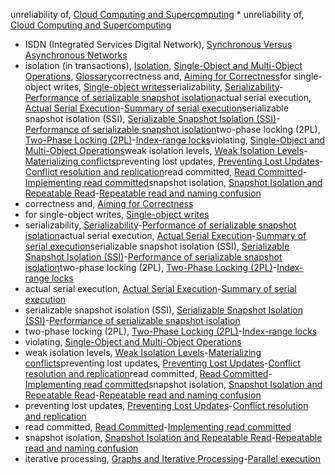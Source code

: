 unreliability of, [Cloud Computing and Supercomputing](ch08.html#idm140605761122176) * unreliability of, [Cloud Computing and Supercomputing](ch08.html#idm140605761122176)
* ISDN (Integrated Services Digital Network), [Synchronous Versus Asynchronous Networks](ch08.html#idm140605760923968)
* isolation (in transactions), [Isolation](ch07.html#idm140605774821664), [Single-Object and Multi-Object Operations](ch07.html#idm140605774743680), [Glossary](glossary01.html#idm140605754497856)correctness and, [Aiming for Correctness](ch12.html#idm140605755440608)for single-object writes, [Single-object writes](ch07.html#idm140605774691200)serializability, [Serializability](ch07.html#ix_isolateserial)-[Performance of serializable snapshot isolation](ch07.html#idm140605761264832)actual serial execution, [Actual Serial Execution](ch07.html#ix_isolateserialserial)-[Summary of serial execution](ch07.html#idm140605761523872)serializable snapshot isolation (SSI), [Serializable Snapshot Isolation (SSI)](ch07.html#ix_isolateserialSSI)-[Performance of serializable snapshot isolation](ch07.html#idm140605761269296)two-phase locking (2PL), [Two-Phase Locking (2PL)](ch07.html#ix_isolateserial2PL)-[Index-range locks](ch07.html#idm140605761401744)violating, [Single-Object and Multi-Object Operations](ch07.html#idm140605774710544)weak isolation levels, [Weak Isolation Levels](ch07.html#ix_isolateweak)-[Materializing conflicts](ch07.html#idm140605761665248)preventing lost updates, [Preventing Lost Updates](ch07.html#ix_isolateweaklostup)-[Conflict resolution and replication](ch07.html#idm140605761926928)read committed, [Read Committed](ch07.html#ix_isolateweakreadcommit)-[Implementing read committed](ch07.html#idm140605774506720)snapshot isolation, [Snapshot Isolation and Repeatable Read](ch07.html#ix_isolateweaksnap)-[Repeatable read and naming confusion](ch07.html#idm140605762160656)
* correctness and, [Aiming for Correctness](ch12.html#idm140605755440608)
* for single-object writes, [Single-object writes](ch07.html#idm140605774691200)
* serializability, [Serializability](ch07.html#ix_isolateserial)-[Performance of serializable snapshot isolation](ch07.html#idm140605761264832)actual serial execution, [Actual Serial Execution](ch07.html#ix_isolateserialserial)-[Summary of serial execution](ch07.html#idm140605761523872)serializable snapshot isolation (SSI), [Serializable Snapshot Isolation (SSI)](ch07.html#ix_isolateserialSSI)-[Performance of serializable snapshot isolation](ch07.html#idm140605761269296)two-phase locking (2PL), [Two-Phase Locking (2PL)](ch07.html#ix_isolateserial2PL)-[Index-range locks](ch07.html#idm140605761401744)
* actual serial execution, [Actual Serial Execution](ch07.html#ix_isolateserialserial)-[Summary of serial execution](ch07.html#idm140605761523872)
* serializable snapshot isolation (SSI), [Serializable Snapshot Isolation (SSI)](ch07.html#ix_isolateserialSSI)-[Performance of serializable snapshot isolation](ch07.html#idm140605761269296)
* two-phase locking (2PL), [Two-Phase Locking (2PL)](ch07.html#ix_isolateserial2PL)-[Index-range locks](ch07.html#idm140605761401744)
* violating, [Single-Object and Multi-Object Operations](ch07.html#idm140605774710544)
* weak isolation levels, [Weak Isolation Levels](ch07.html#ix_isolateweak)-[Materializing conflicts](ch07.html#idm140605761665248)preventing lost updates, [Preventing Lost Updates](ch07.html#ix_isolateweaklostup)-[Conflict resolution and replication](ch07.html#idm140605761926928)read committed, [Read Committed](ch07.html#ix_isolateweakreadcommit)-[Implementing read committed](ch07.html#idm140605774506720)snapshot isolation, [Snapshot Isolation and Repeatable Read](ch07.html#ix_isolateweaksnap)-[Repeatable read and naming confusion](ch07.html#idm140605762160656)
* preventing lost updates, [Preventing Lost Updates](ch07.html#ix_isolateweaklostup)-[Conflict resolution and replication](ch07.html#idm140605761926928)
* read committed, [Read Committed](ch07.html#ix_isolateweakreadcommit)-[Implementing read committed](ch07.html#idm140605774506720)
* snapshot isolation, [Snapshot Isolation and Repeatable Read](ch07.html#ix_isolateweaksnap)-[Repeatable read and naming confusion](ch07.html#idm140605762160656)
* iterative processing, [Graphs and Iterative Processing](ch10.html#ix_iterate)-[Parallel execution](ch10.html#idm140605757497312)